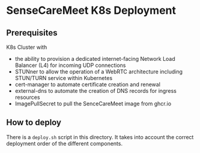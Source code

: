 # SenseCareMeet K8s Deployment

## Prerequisites 

K8s Cluster with

* the ability to provision a dedicated internet-facing Network Load Balancer (L4) for incoming UDP connections
* STUNner to allow the operation of a WebRTC architecture including STUN/TURN service within Kubernetes
* cert-manager to automate certificate creation and renewal
* external-dns to automate the creation of DNS records for ingress resources
* ImagePullSecret to pull the SenceCareMeet image from ghcr.io

## How to deploy

There is a `deploy.sh` script in this directory. It takes into account the correct deployment order of the different components.